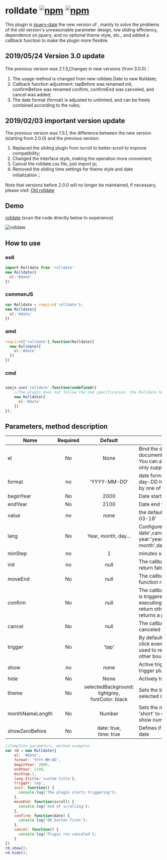 # rolldate [![npm](https://img.shields.io/npm/v/rolldate.svg)](https://www.npmjs.com/package/rolldate) [![npm](https://img.shields.io/npm/dm/rolldate.svg)](https://www.npmjs.com/package/rolldate)

This plugin is [jquery-date](https://github.com/weijhfly/jqueryDatePlugin "jquery-date") the new version of , mainly to solve the problems of the old version's unreasonable parameter design, low sliding efficiency, dependence on jquery, and no optional theme style, etc., and added a callback function to make the plugin more flexible.

## 2019/05/24 Version 3.0 update

The previous version was 2.1.5,Changes in new versions (from 3.0.0)：

1. The usage method is changed from new rolldate.Date to new Rolldate;
2. Callback function adjustment: tapBefore was renamed init, confirmBefore was renamed confirm, confirmEnd was canceled, and cancel was added;
3. The date format (format) is adjusted to unlimited, and can be freely combined according to the rules;

## 2019/02/03 important version update

The previous version was 1.5.1, the difference between the new version (starting from 2.0.0) and the previous version:

1. Replaced the sliding plugin from iscroll to better-scroll to improve compatibility;
2. Changed the interface style, making the operation more convenient;
3. Cancel the rolldate.css file, just import js;
4. Removed the sliding time settings for theme style and date initialization；  

Note that versions before 2.0.0 will no longer be maintained, if necessary, please visit: [Old rolldate](https://weijhfly.github.io/rolldate-index2.html "rolldate")

## Demo

[rolldate](https://weijhfly.github.io/rolldate-index.html "rolldate") (scan the code directly below to experience)

![rolldate](https://weijhfly.github.io/images/rolldate-demo.jpg)

## How to use

### es6

```js
import Rolldate from 'rolldate'
new Rolldate({
  el:'#date'
})

```

### commonJS

```js
var Rolldate = require('rolldate');
new Rolldate({
  el:'#date'
})

```

### amd

```js
require(['rolldate'],function(Rolldate){
  new Rolldate({
    el:'#date'
  })
})
```

### cmd

```js

seajs.use('rolldate',function(undefined){
    //The plugin does not follow the cmd specification, the Rolldate here is global
    new Rolldate({
      el:'#date'
    })
});
```

## Parameters, method description

Name|Required|Default|Description
---|:-:|:-:|---
el|No|None|Bind the dom element of the plug-in, the plug-in uses document.querySelector inside,<br>You can also pass the dom element object directly, only supports a single
format|no|'YYYY-MM-DD'|date format, unlimited. Rules: year-YYYY month-MM day-DD hour-hh minute-mm second-ss separated by one of /, -, space, : and can be combined at will
beginYear|No|2000|Date start year
endYear|No|2100|Date end year
value|no|none|the default value for date initialization, such as '2018-03-18'
lang|No|Year, month, day...|Configure plugin language, default: title:'select date',cancel:'cancel',confirm:'confirm',<br>year:'year',month:' month',day:'day',hour:'hour',min:'minute',sec:'second'
minStep|no|1|minutes separated by specified number
init|no|null|The callback function before the plug-in is triggered, return false can prevent the plug-in from executing
moveEnd|No|null|The callback function after the plugin scrolls, the function returns a parameter (better-scroll instance)
confirm|No|null|The callback function before the confirmation button is triggered, return false can prevent the plug-in from executing, <br> return other values can modify the date, the function returns a parameter (the selected date)
cancel|No|null|The callback function triggered when the plugin is canceled
trigger|No|'tap'|By default, tap is used to solve the 300ms delay of the click event on the mobile terminal, and click can be used to replace tap. Note that using tap will prevent other bound click events from firing
show|no|none|Active trigger plug-in, when the trigger is tap, active trigger plug-in should use this method
hide|No|None|Actively hide plugins
theme|No|selectedBackground: lightgrey, <br> fontColor: black|Sets the background and font color of the current selected date
monthNameLength|No|Number|Sets the month format. Use 'full' to display full month, 'short' to display month abreviated, and let it empty to show number
showZeroBefore|No|date: true, <br> time: true|Defines if the 0 show before the number for time and date

```js
//Complete parameters, method examples
var rd = new Rolldate({
    el: '#date',
    format: 'YYYY-MM-DD',
    beginYear: 2000,
    endYear: 2100,
    minStep:1,
    lang:{title:'custom title'},
    trigger:'tap',
    init: function() {
      console.log('The plugin starts triggering');
    },
    moveEnd: function(scroll) {
      console.log('end of scrolling');
    },
    confirm: function(date) {
      console.log('OK button fires');
    },
    cancel: function() {
      console.log('Plugin run canceled');
    }
})
rd.show();
rd.hide();

```
